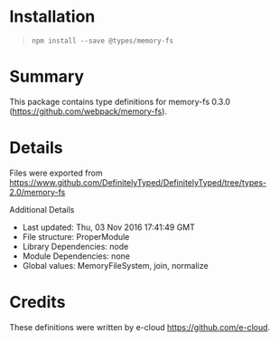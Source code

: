 # Installation
> `npm install --save @types/memory-fs`

# Summary
This package contains type definitions for memory-fs 0.3.0 (https://github.com/webpack/memory-fs).

# Details
Files were exported from https://www.github.com/DefinitelyTyped/DefinitelyTyped/tree/types-2.0/memory-fs

Additional Details
 * Last updated: Thu, 03 Nov 2016 17:41:49 GMT
 * File structure: ProperModule
 * Library Dependencies: node
 * Module Dependencies: none
 * Global values: MemoryFileSystem, join, normalize

# Credits
These definitions were written by e-cloud <https://github.com/e-cloud>.
